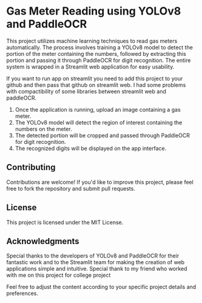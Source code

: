 # Gas Meter Reading using YOLOv8 and PaddleOCR

This project utilizes machine learning techniques to read gas meters automatically. The process involves training a YOLOv8 model to detect the portion of the meter containing the numbers, followed by extracting this portion and passing it through PaddleOCR for digit recognition. The entire system is wrapped in a Streamlit web application for easy usability.

If you want to run app on streamlit you need to add this project to your github and then pass that github on streamlit web.
I had some problems with compactibility of some libraries between streamlit web and paddleOCR.

1. Once the application is running, upload an image containing a gas meter.
2. The YOLOv8 model will detect the region of interest containing the numbers on the meter.
3. The detected portion will be cropped and passed through PaddleOCR for digit recognition.
4. The recognized digits will be displayed on the app interface.
   
## Contributing
Contributions are welcome! If you'd like to improve this project, please feel free to fork the repository and submit pull requests.

## License
This project is licensed under the MIT License.

## Acknowledgments
Special thanks to the developers of YOLOv8 and PaddleOCR for their fantastic work and to the Streamlit team for making the creation of web applications simple and intuitive.
Special thank to my friend who worked with me on this project for college project

Feel free to adjust the content according to your specific project details and preferences.
